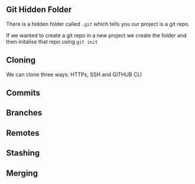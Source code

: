 ## Git Hidden Folder
There is a hidden folder called `.git` which tells you our project is a git repo.

If we wanted to create a git repo in a new project we create the folder and then initalise that repo using `git init`


## Cloning
We can clone three ways: HTTPs, SSH and GITHUB CLI

## Commits

## Branches

## Remotes

## Stashing

## Merging